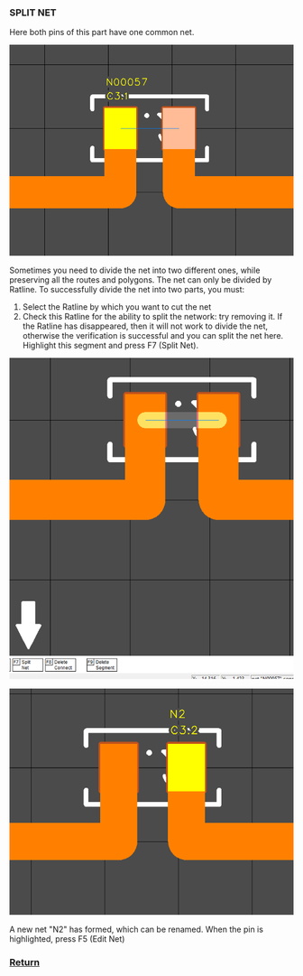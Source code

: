 ### SPLIT NET

Here both pins of this part have one common net. 

![](pictures/edit_tr9_4.png)

Sometimes you need to divide the net into two different ones, while preserving all the routes and polygons. The net can only be divided by Ratline.
To successfully divide the net into two parts, you must:

1) Select the Ratline by which you want to cut the net
2) Check this Ratline for the ability to split the network: try removing it. If the Ratline has disappeared, then it will not work to divide the net, otherwise the verification is successful and you can split the net here. Highlight this segment and press F7 (Split Net).

![](pictures/split_net1.png)

![](pictures/split_net2.png)

A new net "N2" has formed, which can be renamed. When the pin is highlighted, press F5 (Edit Net)

### [Return](How_to.md)
